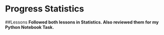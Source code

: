 # Progress Statistics
##Lessons
**Followed both lessons in Statistics. Also reviewed them for my Python Notebook Task.**
